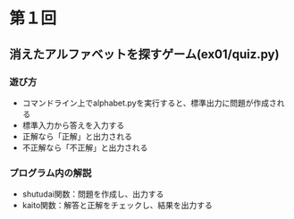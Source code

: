 # 第１回
## 消えたアルファベットを探すゲーム(ex01/quiz.py)
### 遊び方
* コマンドライン上でalphabet.pyを実行すると、標準出力に問題が作成される
* 標準入力から答えを入力する
* 正解なら「正解」と出力される
* 不正解なら「不正解」と出力される

### プログラム内の解説
* shutudai関数：問題を作成し、出力する
* kaito関数：解答と正解をチェックし、結果を出力する